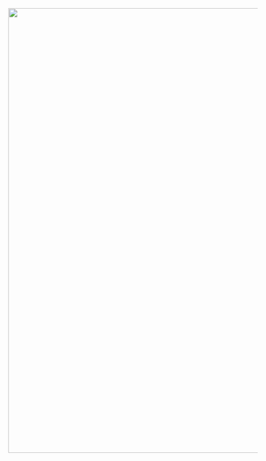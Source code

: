 <div id="header" align="center">
  <img src=https://i.pinimg.com/736x/cc/88/d2/cc88d2fa250323b28a53b913aa4aee09.jpg width="900"/>
</div>
